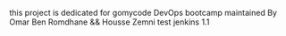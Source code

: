 this project is dedicated for gomycode DevOps bootcamp
maintained By Omar Ben Romdhane && Housse Zemni
test jenkins 1.1